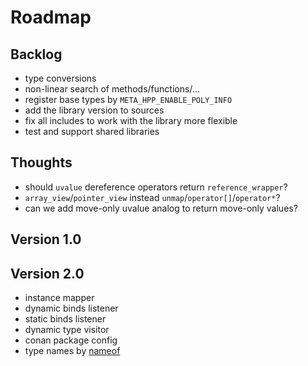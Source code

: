 # Roadmap

## Backlog

- type conversions
- non-linear search of methods/functions/...
- register base types by `META_HPP_ENABLE_POLY_INFO`
- add the library version to sources
- fix all includes to work with the library more flexible
- test and support shared libraries

## Thoughts

- should `uvalue` dereference operators return `reference_wrapper`?
- `array_view`/`pointer_view` instead `unmap`/`operator[]`/`operator*`?
- can we add move-only uvalue analog to return move-only values?

## Version 1.0

## Version 2.0

- instance mapper
- dynamic binds listener
- static binds listener
- dynamic type visitor
- conan package config
- type names by [nameof](https://github.com/Neargye/nameof)
